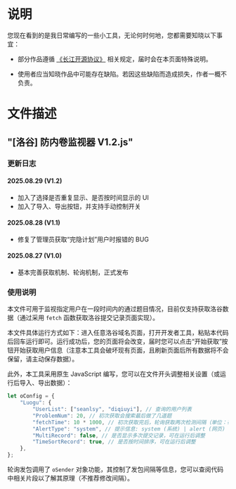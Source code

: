 # 说明
您现在看到的是我日常编写的一些小工具，无论何时何地，您都需要知晓以下事宜：

- 部分作品遵循 [《长江开源协议》](https://github.com/jiangnangame/The-Changjiang-River-License/) 相关规定，届时会在本页面特殊说明。

- 使用者应当知晓作品中可能存在缺陷。若因这些缺陷而造成损失，作者一概不负责。

# 文件描述

## "[洛谷] 防内卷监视器  V1.2.js"
### 更新日志
#### 2025.08.29 (V1.2)
- 加入了选择是否重复显示、是否按时间显示的 UI
- 加入了导入、导出按钮，并支持手动控制开关

#### 2025.08.28 (V1.1)
- 修复了管理员获取“完隐计划”用户时报错的 BUG

#### 2025.08.27 (V1.0)
- 基本完善获取机制、轮询机制，正式发布


### 使用说明

本文件可用于监视指定用户在一段时间内的通过题目情况，目前仅支持获取洛谷数据（通过采用 `fetch` 函数获取洛谷提交记录页面实现）。

本文件具体运行方式如下：进入任意洛谷域名页面，打开开发者工具，粘贴本代码后回车运行即可。运行成功后，您的页面将会改变，届时您可以点击“开始获取”按钮开始获取用户信息（注意本工具会破坏现有页面，且刷新页面后所有数据将不会保留，请主动保存数据）。

此外，本工具采用原生 JavaScript 编写，您可以在文件开头调整相关设置（或运行后导入、导出数据）：

```javascript
let oConfig = {
	"Luogu": {
		"UserList": ["seanlsy", "diqiuyi"], // 查询的用户列表
		"ProblemNum": 20, // 初次获取会搜索最后做了几道题
		"fetchTime": 10 * 1000, // 初次获取完后，轮询获取两次检测间隔（单位：毫秒）
		"AlertType": "system", // 提示信息: system (系统) | alert (网页)
		"MultiRecord": false, // 是否显示多次提交记录，可在运行后调整
		"TimeSortRecord": true, // 是否按时间排序，可在运行后调整
	}, 
};
```

轮询发包调用了 `oSender` 对象功能，其控制了发包间隔等信息，您可以查阅代码中相关片段以了解其原理（不推荐修改间隔）。
